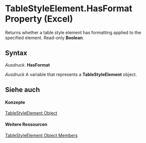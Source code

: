 
# TableStyleElement.HasFormat Property (Excel)

Returns whether a table style element has formatting applied to the specified element. Read-only  **Boolean**.


## Syntax

 _Ausdruck_. **HasFormat**

 _Ausdruck_ A variable that represents a **TableStyleElement** object.


## Siehe auch


#### Konzepte


[TableStyleElement Object](a8fc24e5-45bf-3361-edfe-4762f944eef5.md)
#### Weitere Ressourcen


[TableStyleElement Object Members](http://msdn.microsoft.com/library/d89ee8b0-31a6-ea36-170f-57eab90eb712%28Office.15%29.aspx)